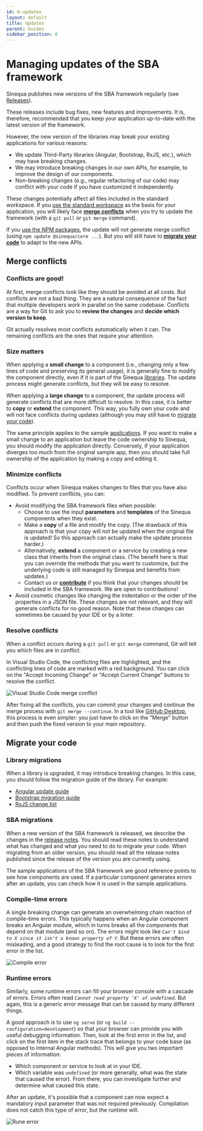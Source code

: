 ```yaml
---
id: 6-updates
layout: default
title: Updates
parent: Guides
sidebar_position: 6
---
```


# Managing updates of the SBA framework

Sinequa publishes new versions of the SBA framework regularly (see [Releases](/docs/releases/releases.md)).

These releases include bug fixes, new features and improvements. It is, therefore, recommended that you keep your application up-to-date with the latest version of the framework.

However, the new version of the libraries may break your existing applications for various reasons:

- We update Third-Party libraries (Angular, Bootstrap, RxJS, etc.), which may have breaking changes.
- We may introduce breaking changes in our own APIs, for example, to improve the design of our components.
- Non-breaking changes (e.g., regular refactoring of our code) may conflict with your code if you have customized it independently.

These changes potentially affect all files included in the standard workspace. If you [use the standard workspace](3-development.md#use-the-standard-workspace) as the basis for your application, you will likely face [**merge conflicts**](#merge-conflicts) when you try to update the framework (with a `git pull` or `git merge` command).

If you [use the NPM packages](3-development.md#create-a-new-workspace-and-install-the-npm-packages), the update will not generate merge conflict (using `npm update @sinequa/core ...`). But you will still have to [**migrate your code**](#migrate-your-code) to adapt to the new APIs.

## Merge conflicts

### Conflicts are good!

At first, merge conflicts look like they should be avoided at all costs. But conflicts are not a bad thing. They are a natural consequence of the fact that multiple developers work in parallel on the same codebase. Conflicts are a way for Git to ask you to **review the changes** and **decide which version to keep**.

Git actually resolves most conflicts automatically when it can. The remaining conflicts are the ones that require your attention.

### Size matters

When applying a **small change** to a component (i.e., changing only a few lines of code and preserving its general usage), it is generally fine to modify the component directly, even if it is part of the Sinequa [libraries](/docs/libraries/libraries.md). The update process might generate conflicts, but they will be easy to resolve.

When applying a **large change** to a component, the update process will generate conflicts that are more difficult to resolve. In this case, it is better to **copy** or **extend** the component. This way, you fully own your code and will not face conflicts during updates (although you may still have to [migrate your code](#migrate-your-code)).

The same principle applies to the sample [applications](/docs/apps/apps.md). If you want to make a small change to an application but leave the code ownership to Sinequa, you should modify the application directly. Conversely, if your application diverges too much from the original sample app, then you should take full ownership of the application by making a copy and editing it.

### Minimize conflicts

Conflicts occur when Sinequa makes changes to files that you have also modified. To prevent conflicts, you can:

- Avoid modifying the SBA framework files when possible:
  - Choose to use the input **parameters** and **templates** of the Sinequa components when they exist.
  - Make a **copy** of a file and modify the copy. (The drawback of this approach is that your copy will not be updated when the original file is updated! So this approach can actually make the update process harder.)
  - Alternatively, **extend** a component or a service by creating a new class that inherits from the original class. (The benefit here is that you can override the methods that you want to customize, but the underlying code is still managed by Sinequa and benefits from updates.)
  - Contact us or [**contribute**](7-contribute.md) if you think that your changes should be included in the SBA framework. We are open to contributions!
- Avoid cosmetic changes like changing the indentation or the order of the properties in a JSON file. These changes are not relevant, and they will generate conflicts for no good reason. Note that these changes can sometimes be caused by your IDE or by a linter.

### Resolve conflicts

When a conflict occurs during a `git pull` or `git merge` command, Git will tell you which files are in conflict.

In Visual Studio Code, the conflicting files are highlighted, and the conflicting lines of code are marked with a red background. You can click on the "Accept Incoming Change" or "Accept Current Change" buttons to resolve the conflict.

![Visual Studio Code merge conflict](/assets/guides/git-conflict.png)

After fixing all the conflicts, you can commit your changes and continue the merge process with `git merge --continue`. In a tool like [GitHub Desktop](https://desktop.github.com/), this process is even simpler: you just have to click on the "Merge" button and then push the fixed version to your main repository.

## Migrate your code

### Library migrations

When a library is upgraded, it may introduce breaking changes. In this case, you should follow the migration guide of the library. For example:

- [Angular update guide](https://update.angular.io/)
- [Bootstrap migration guide](https://getbootstrap.com/docs/5.2/migration/)
- [RxJS change list](https://rxjs.dev/6-to-7-change-summary)

### SBA migrations

When a new version of the SBA framework is released, we describe the changes in the [release notes](/docs/releases/releases.md). You should read these notes to understand what has changed and what you need to do to migrate your code. When migrating from an older version, you should read all the release notes published since the release of the version you are currently using.

The sample applications of the SBA framework are good reference points to see how components are used. If a particular component generates errors after an update, you can check how it is used in the sample applications.

### Compile-time errors

A single breaking change can generate an overwhelming chain reaction of compile-time errors. This typically happens when an Angular component breaks an Angular module, which in turns breaks all the components that depend on that module (and so on). The errors might look like *`Can't bind to X since it isn't a known property of Y`*. But these errors are often misleading, and a good strategy to find the root cause is to look for the first error in the list.

![Compile error](/assets/guides/compile-error.png)

### Runtime errors

Similarly, some runtime errors can fill your browser console with a cascade of errors. Errors often read *`Cannot read property 'X' of undefined`*. But again, this is a generic error message that can be caused by many different things.

A good approach is to use `ng serve` (or `ng build --configuration=development`) so that your browser can provide you with useful debugging information. Then, look at the first error in the list, and click on the first item in the stack trace that belongs to your code base (as opposed to internal Angular methods). This will give you two important pieces of information:

- Which component or service to look at in your IDE.
- Which variable was `undefined` (or more generally, what was the state that caused the error). From there, you can investigate further and determine what caused this state.

After an update, it's possible that a component can now expect a mandatory input parameter that was not required previously. Compilation does not catch this type of error, but the runtime will.

![Rune error](/assets/guides/runtime-error.png)
